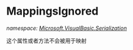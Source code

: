 ﻿
# MappingsIgnored
_namespace: [Microsoft.VisualBasic.Serialization](N-Microsoft.VisualBasic.Serialization.md)_

这个属性或者方法不会被用于映射




